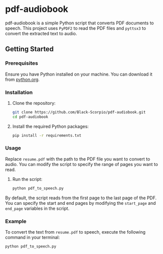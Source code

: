 # pdf-audiobook

pdf-audiobook is a simple Python script that converts PDF documents to speech. This project uses `PyPDF2` to read the PDF files and `pyttsx3` to convert the extracted text to audio.

## Getting Started

### Prerequisites

Ensure you have Python installed on your machine. You can download it from [python.org](https://www.python.org/).

### Installation

1. Clone the repository:

    ```sh
    git clone https://github.com/Black-Scorpio/pdf-audiobook.git
    cd pdf-audiobook
    ```

2. Install the required Python packages:

    ```sh
    pip install -r requirements.txt
    ```

### Usage

Replace `resume.pdf` with the path to the PDF file you want to convert to audio. You can modify the script to specify the range of pages you want to read.

1. Run the script:

    ```sh
    python pdf_to_speech.py
    ```

By default, the script reads from the first page to the last page of the PDF. You can specify the start and end pages by modifying the `start_page` and `end_page` variables in the script.

### Example

To convert the text from `resume.pdf` to speech, execute the following command in your terminal:

```sh
python pdf_to_speech.py
